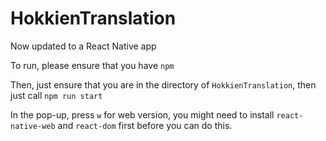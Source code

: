 # HokkienTranslation

Now updated to a React Native app

To run, please ensure that you have `npm`

Then, just ensure that you are in the directory of `HokkienTranslation`, then just call `npm run start`

In the pop-up, press `w` for web version, you might need to install `react-native-web` and `react-dom` first before you can do this. 
